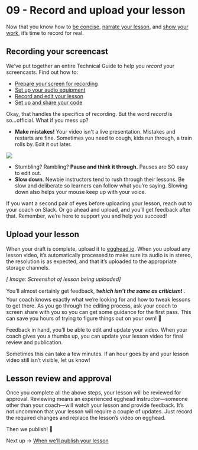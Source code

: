 # 09 - Record and upload your lesson
Now that you know how to [be concise](https://paper.dropbox.com/doc/07-Speak-concisely-v5Rk1EjXfhwrri6cRuPGA), [narrate your lesson](https://paper.dropbox.com/doc/06-How-to-instruct-z72d73FEvscPjJwwGDLIS), and [show your work](https://paper.dropbox.com/doc/08-The-show-your-work-trick-LSi5Afd81Ougalm84MYWe), it’s time to record for real.


## Recording your screencast

We’ve put together an entire Technical Guide to help you *record* your screencasts. Find out how to:

- [Prepare your screen for recording](https://paper.dropbox.com/doc/01-Prepare-your-screen-for-recording-ead8DoI0Psy8Oz0wYQGlG)
- [Set up your audio equipment](https://paper.dropbox.com/doc/02-Set-up-your-audio-oyhAegdRyTG7R1IkdNajZ)
- [Record and edit your lesson](https://paper.dropbox.com/doc/03-Record-your-lesson-5sBpHCVOxhPhlZYEVxrhY)
- [Set up and share your code](https://paper.dropbox.com/doc/05-Sharing-your-code-XPt8sCs1hyoeAEuyK8aQr)

Okay, that handles the specifics of recording. But the word *record* is so...official. What if you mess up?


- **Make mistakes!** Your video isn't a live presentation. Mistakes and restarts are fine. Sometimes you need to cough, kids run through, a train rolls by. Edit it out later. 


![](https://media1.giphy.com/media/3oKIPoAP1wLvewc7QI/giphy.gif)



- Stumbling? Rambling? **Pause and think it through.** Pauses are SO easy to edit out.
- **Slow down**. Newbie instructors tend to rush through their lessons. Be slow and deliberate so learners can follow what you’re saying. Slowing down also helps your mouse keep up with your voice.

If you want a second pair of eyes before uploading your lesson, reach out to your coach on Slack. Or go ahead and upload, and you’ll get feedback after that. Remember, we’re here to support you and help you succeed!


## Upload your lesson

When your draft is complete, upload it to [egghead.io](https://egghead.io/). When you upload any lesson video, it’s automatically processed to make sure its audio is in stereo, the resolution is as expected, and that it’s uploaded to the appropriate storage channels.

*[ Image: Screenshot of lesson being uploaded]*

You’ll almost certainly get feedback, ❗***which isn’t the same as criticism***❗ . Your coach knows exactly what we’re looking for and how to tweak lessons to get there. As you go through the editing process, ask your coach to screen share with you so you can get some guidance for the first pass. This can save you hours of trying to figure things out on your own! 🙂

Feedback in hand, you’ll be able to edit and update your video. When your coach gives you a thumbs up, you can update your lesson video for final review and publication.

Sometimes this can take a few minutes. If an hour goes by and your lesson video still isn’t visible, let us know!


## Lesson review and approval

Once you complete all the above steps, your lesson will be reviewed for approval. Reviewing means an experienced egghead instructor—someone other than your coach—will watch your lesson and provide feedback. It’s not uncommon that your lesson will require a couple of updates. Just record the required changes and replace the lesson’s video on egghead.

Then we publish! 🍾 

Next up → [When we’ll publish your lesson](https://paper.dropbox.com/doc/10-When-well-publish-your-lesson-qdibFLmE1mZVc976Cbs5n)

